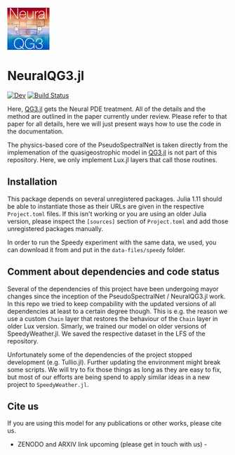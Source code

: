 ![NeuralQG3 Logo](logo.png)

# NeuralQG3.jl

[![Dev](https://img.shields.io/badge/docs-dev-blue.svg)](https://maximilian-gelbrecht.github.io/NeuralQG3.jl/dev/)
[![Build Status](https://github.com/maximilian-gelbrecht/NeuralQG3.jl/actions/workflows/CI.yml/badge.svg?branch=main)](https://github.com/maximilian-gelbrecht/NeuralQG3.jl/actions/workflows/CI.yml?query=branch%3Amain)

Here, [QG3.jl](https://github.com/maximilian-gelbrecht/QG3.jl.git) gets the Neural PDE treatment. All of the details and the method are outlined in the paper currently under review. Please refer to that paper for all details, here we will just present ways how to use the code in the documentation. 

The physics-based core of the PseudoSpectralNet is taken directly from the implemenation of the quasigeostrophic model in [QG3.jl](https://github.com/maximilian-gelbrecht/QG3.jl.git) is not part of this repository. Here, we only implement Lux.jl layers that call those routines. 

## Installation 

This package depends on several unregistered packages. Julia 1.11 should be able to instantiate those as their URLs are given in the respective `Project.toml` files. If this isn't working or you are using an older Julia version, please inspect the `[sources]` section of `Project.toml` and add those unregistered packages manually. 

In order to run the Speedy experiment with the same data, we used, you can download it from []() and put in the `data-files/speedy` folder. 

## Comment about dependencies and code status 

Several of the dependencies of this project have been undergoing mayor changes since the inception of the PseudoSpectralNet / NeuralQG3.jl work. In this repo we tried to keep compability with the updated versions of all dependencies at least to a certain degree though. This is e.g. the reason we use a custom `Chain` layer that restores the behaviour of the `Chain` layer in older Lux version. Simarly, we trained our model on older versions of SpeedyWeather.jl. We saved the respective dataset in the LFS of the repository. 

Unfortunately some of the dependencies of the project stopped development (e.g. Tullio.jl). Further updating the environment might break some scripts. We will try to fix those things as long as they are easy to fix, but most of our efforts are being spend to apply similar ideas in a new project to `SpeedyWeather.jl`.

## Cite us 

If you are using this model for any publications or other works, please cite us. 

- ZENODO and ARXIV link upcoming (please get in touch with us) - 
